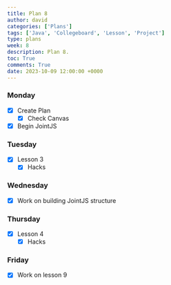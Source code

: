 ```yaml
---
title: Plan 8
author: david
categories: ['Plans']
tags: ['Java', 'Collegeboard', 'Lesson', 'Project']
type: plans
week: 8
description: Plan 8.
toc: True
comments: True
date: 2023-10-09 12:00:00 +0000
---
```


### Monday

- [x] Create Plan
  + [x] Check Canvas
- [x] Begin JointJS

### Tuesday

- [x] Lesson 3
  - [x] Hacks

### Wednesday

- [x] Work on building JointJS structure

### Thursday

- [x] Lesson 4
  - [x] Hacks

### Friday

- [x] Work on lesson 9